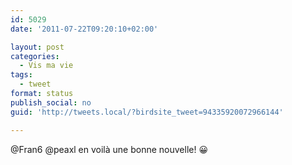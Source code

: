 ```yaml
---
id: 5029
date: '2011-07-22T09:20:10+02:00'

layout: post
categories:
  - Vis ma vie
tags:
  - tweet
format: status
publish_social: no
guid: 'http://tweets.local/?birdsite_tweet=94335920072966144'

---
```


@Fran6 @peaxl en voilà une bonne nouvelle! 😀